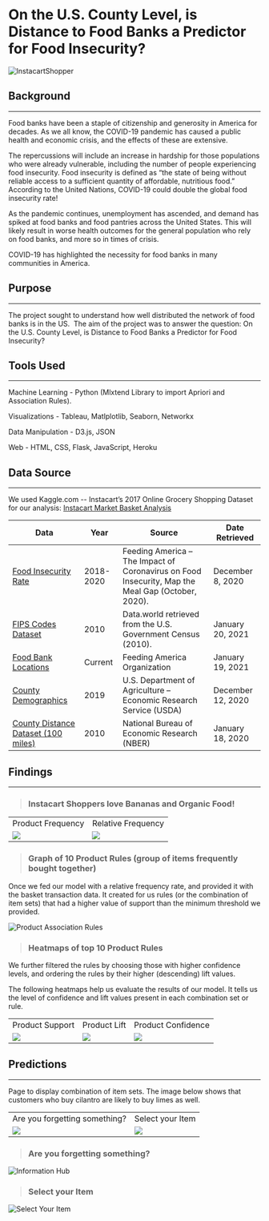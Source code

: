 # On the U.S. County Level, is Distance to Food Banks a Predictor for Food Insecurity?


![InstacartShopper](Images/Instacart_Shopper.png)

## Background
___

Food banks have been a staple of citizenship and generosity in America for decades. As we all know, the COVID-19 pandemic has caused a public health and economic crisis, and the effects of these are extensive.

The repercussions will include an increase in hardship for those populations who were already vulnerable, including the number of people experiencing food insecurity. Food insecurity is defined as “the state of being without reliable access to a sufficient quantity of affordable, nutritious food.” According to the United Nations, COVID-19 could ​double the global food insecurity rate!

As the pandemic continues, unemployment has ascended, and demand has spiked at food banks and food pantries across the United States. This will likely result in worse health outcomes for the general population who rely on food banks, and more so in times of crisis.

COVID-19 has highlighted the necessity for food banks in many communities in America. 

## Purpose
___

The project sought to understand how well distributed the network of food banks is in the US. 
​
The aim of the project was to answer the question: On the U.S. County Level, is Distance to Food Banks a Predictor for Food Insecurity?

## Tools Used
---

Machine Learning - Python (Mlxtend Library to import Apriori and Association Rules).

Visualizations - Tableau, Matlplotlib, Seaborn, Networkx

Data Manipulation - D3.js, JSON

Web - HTML, CSS, Flask, JavaScript, Heroku

## Data Source
---
We used Kaggle.com -- Instacart’s 2017 Online Grocery Shopping Dataset for our analysis: [Instacart Market Basket Analysis](https://www.kaggle.com/c/instacart-market-basket-analysis/data)


| Data          | Year          | Source        | Date Retrieved | 
| ------------- | ------------- | ------------- | -------------  | 
| [Food Insecurity Rate](https://www.feedingamerica.org/research/coronavirus-hunger-research)  | 2018-2020  | Feeding America – ​The Impact of Coronavirus on Food Insecurity​, Map the Meal Gap (October, 2020). |December 8, 2020  | 
| [FIPS Codes Dataset](https://www2.census.gov/geo/docs/reference/codes/files/national_county.txt)  | 2010  | Data.world retrieved from the U.S. Government Census (2010). | January 20, 2021 | 
| [Food Bank Locations](https://www.feedingamerica.org/find-your-local-foodbank) | Current  | Feeding America Organization | January 19, 2021 | 
| [County Demographics](https://www.ers.usda.gov/data-products/county-level-data-sets/download-data/)  | 2019  | U.S. Department of Agriculture – Economic Research Service (USDA)  | December 12, 2020 | 
| [County Distance Dataset (100 miles)](https://www.nber.org/research/data/county-distance-database) | 2010  | National Bureau of Economic Research (NBER)  | January 18, 2020 | 

## Findings
___

> ### Instacart Shoppers love Bananas and Organic Food!

<table>
  <tr>
    <td>Product Frequency</td>
     <td>Relative Frequency</td>
  </tr>
  <tr>
    <td valign="top"><img src="Images/products.png"></td>
    <td valign="top"><img src="Images/Product_relative_freq.png"></td>
  </tr>
 </table>

> ### Graph of 10 Product Rules (group of items frequently bought together) 

Once we fed our model with a relative frequency rate, and provided it with the basket transaction data. It created for us rules (or the combination of item sets) that had a higher value of support than the minimum threshold we provided. 

![Product Association Rules](Images/product_rules.png)

> ### Heatmaps of top 10 Product Rules

We further filtered the rules by choosing those with higher confidence levels, and ordering the rules by their higher (descending) lift values. 

The following heatmaps help us evaluate the results of our model. It tells us the level of confidence and lift values present in each combination set or rule.

<table>
  <tr>
    <td>Product Support</td>
    <td>Product Lift</td>
    <td>Product Confidence</td>
  </tr>
  <tr>
    <td valign="top"><img src="Images/product_support.png"></td>
    <td valign="top"><img src="Images/product_lift.png"></td>
    <td valign="top"><img src="Images/product_confidence.png"></td>
  </tr>
 </table>

## Predictions
---
Page to display combination of item sets. The image below shows that customers who buy cilantro are likely to buy limes as well. 

<table>
  <tr>
    <td>Are you forgetting something?</td>
    <td>Select your Item</td>
  </tr>
  <tr>
    <td valign="top"><img src="Images/Information_Hub.png"></td>
    <td valign="top"><img src="Images/select_your_item.png"></td>
  </tr>
 </table>

> ### Are you forgetting something?
![Information Hub](Images/Information_Hub.png)

> ### Select your Item
![Select Your Item](Images/select_your_item.png)